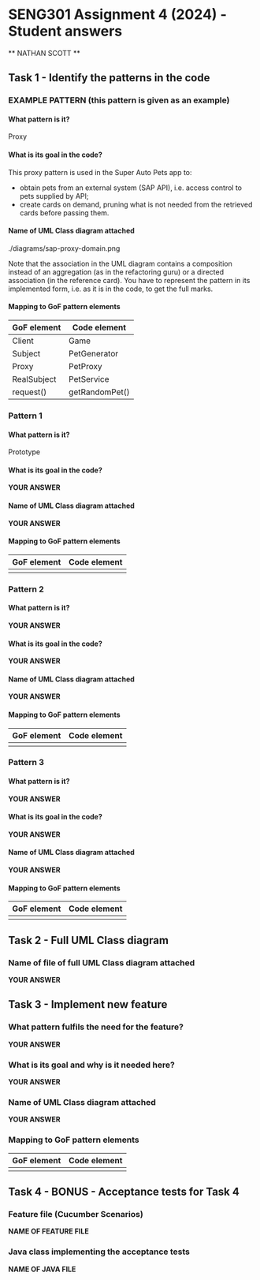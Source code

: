 # SENG301 Assignment 4 (2024) - Student answers

** NATHAN SCOTT **

## Task 1 - Identify the patterns in the code

### EXAMPLE PATTERN (this pattern is given as an example)

#### What pattern is it?

Proxy

#### What is its goal in the code?

This proxy pattern is used in the Super Auto Pets app to:

- obtain pets from an external system (SAP API), i.e. access control to pets supplied by API;
- create cards on demand, pruning what is not needed from the retrieved cards before passing them.

#### Name of UML Class diagram attached

./diagrams/sap-proxy-domain.png

Note that the association in the UML diagram contains a composition instead of an aggregation (as in the refactoring guru) or a directed association (in the reference card). You have to represent the pattern in its implemented form, i.e. as it is in the code, to get the full marks.

#### Mapping to GoF pattern elements

| GoF element | Code element        |
| ----------- | ------------------- |
| Client      | Game                |
| Subject     | PetGenerator        |
| Proxy       | PetProxy            |
| RealSubject | PetService          |
| request()   | getRandomPet()      |

### Pattern 1

#### What pattern is it?

Prototype

#### What is its goal in the code?

**YOUR ANSWER**

#### Name of UML Class diagram attached

**YOUR ANSWER**

#### Mapping to GoF pattern elements

| GoF element | Code element |
| ----------- | ------------ |
|             |              |

### Pattern 2

#### What pattern is it?

**YOUR ANSWER**

#### What is its goal in the code?

**YOUR ANSWER**

#### Name of UML Class diagram attached

**YOUR ANSWER**

#### Mapping to GoF pattern elements

| GoF element | Code element |
| ----------- | ------------ |
|             |              |

### Pattern 3

#### What pattern is it?

**YOUR ANSWER**

#### What is its goal in the code?

**YOUR ANSWER**

#### Name of UML Class diagram attached

**YOUR ANSWER**

#### Mapping to GoF pattern elements

| GoF element | Code element |
| ----------- | ------------ |
|             |              |

## Task 2 - Full UML Class diagram

### Name of file of full UML Class diagram attached

**YOUR ANSWER**

## Task 3 - Implement new feature

### What pattern fulfils the need for the feature?

**YOUR ANSWER**

### What is its goal and why is it needed here?

**YOUR ANSWER**

### Name of UML Class diagram attached

**YOUR ANSWER**

### Mapping to GoF pattern elements

| GoF element | Code element |
| ----------- | ------------ |
|             |              |

## Task 4 - BONUS - Acceptance tests for Task 4

### Feature file (Cucumber Scenarios)

**NAME OF FEATURE FILE**

### Java class implementing the acceptance tests

**NAME OF JAVA FILE**

